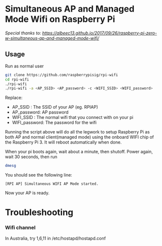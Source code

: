 # Simultaneous AP and Managed Mode Wifi on Raspberry Pi

###### Special thanks to: https://albeec13.github.io/2017/09/26/raspberry-pi-zero-w-simultaneous-ap-and-managed-mode-wifi/


## Usage

Run as normal user

```sh
git clone https://github.com/raspberrypisig/rpi-wifi
cd rpi-wifi
./rpi-wifi
./rpi-wifi -a <AP_SSID> <AP_password> -c <WIFI_SSID> <WIFI_password>
```

Replace:

* AP_SSID : The SSID of your AP (eg. RPIAP)
* AP_password: AP password
* WIFI_SSID : The normal wifi that you connect with on your pi
* WIFI_password: The password for the wifi

Running the script above will do all the legwork to setup Raspberry Pi as both AP and normal client(managed mode) using the onboard
WIFI chip of the Raspberry Pi 3. It will reboot automatically when done.

When your pi boots again, wait about a minute, then shutoff. Power again, wait 30 seconds, then run

```sh
dmesg
```

You should see the following line:

```text
[RPI AP] Simultaneous WIFI AP Mode started.
```

Now your AP is ready.

# Troubleshooting

### Wifi channel

In Australia, try 1,6,11 in /etc/hostapd/hostapd.conf



